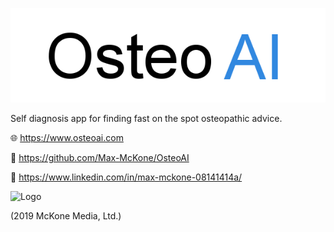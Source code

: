 ![Logo](https://raw.githubusercontent.com/Max-McKone/OsteoAI/master/imgs/OsteoAILogo.png)

Self diagnosis app for finding fast on the spot osteopathic advice. 


🌐 https://www.osteoai.com

🐙 https://github.com/Max-McKone/OsteoAI

📘 https://www.linkedin.com/in/max-mckone-08141414a/

![Logo](https://raw.githubusercontent.com/Max-McKone/OsteoAI/master/imgs/preview.png)



(2019 McKone Media, Ltd.)
